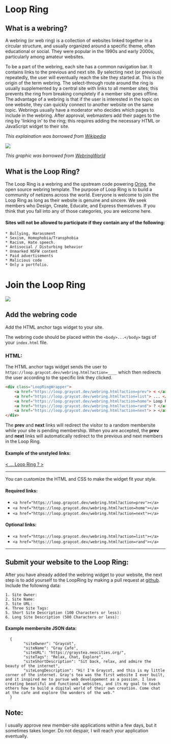 # Loop Ring

## What is a webring?

  A webring (or web ring) is a collection of websites linked together in a circular structure, and usually organized around a specific theme, often educational or social. They were popular in the 1990s and early 2000s, particularly among amateur websites.

  To be a part of the webring, each site has a common navigation bar. It contains links to the previous and next site. By selecting next (or previous) repeatedly, the user will eventually reach the site they started at. This is the origin of the term webring. The select-through route around the ring is usually supplemented by a central site with links to all member sites; this prevents the ring from breaking completely if a member site goes offline. The advantage of a webring is that if the user is interested in the topic on one website, they can quickly connect to another website on the same topic. Webrings usually have a moderator who decides which pages to include in the webring. After approval, webmasters add their pages to the ring by 'linking in' to the ring; this requires adding the necessary HTML or JavaScript widget to their site.

*This explaination was borrowed from [Wikipedia](https://en.wikipedia.org/wiki/Webring)*

![](https://github.com/Graycot/loop-ring/assets/72952069/f15b0d3a-b9c9-4d92-abb3-c6eae655a1db)


*This graphic was borrowed from [WebringWorld](http://www.webringworld.org/)*

## What is the Loop Ring?

The Loop Ring is a webring and the upstream code powering [Oring](https://github.com/Graycot/Oring), the open source webring template. The purpose of Loop Ring is to build a community of netizens across the world. Everyone is welcome to join the Loop Ring as long as their website is genuine and sincere. We seek members who Design, Create, Educate, and Express themselves. If you think that you fall into any of those categories, you are welcome here.

#### Sites will not be allowed to participate if they contain any of the following:

    * Bullying, Harassment
    * Sexism, Homophobia/Transphobia
    * Racism, Hate speech.
    * Antisocial / Disturbing behavior
    * Unmarked NSFW content
    * Paid advertisements
    * Malicious code
    * Only a portfolio.

# Join the Loop Ring

![](https://github.com/Graycot/loop-ring/assets/72952069/68cb11ed-05b7-4f4f-a909-25540ecc7257)

## Add the webring code


Add the HTML anchor tags widget to your site.

The webring code should be placed within the `<body>...</body>` tags of your `index.html` file.




### HTML:
The HTML anchor tags widget sends the user to `https://loop.graycot.dev/webring.html?action=____` which then redirects the user according to the specific link they clicked. 


```html
<div class="LoopRingWrapper"> 
    <a href="https://loop.graycot.dev/webring.html?action=prev"> < </a> 
    <a href="https://loop.graycot.dev/webring.html?action=list"> ... </a> 
    <a href="https://loop.graycot.dev/webring.html?action=home"> Loop Ring </a> 
    <a href="https://loop.graycot.dev/webring.html?action=rand"> ? </a> 
    <a href="https://loop.graycot.dev/webring.html?action=next"> > </a>
</div>
```

The **prev** and **next** links will redirect the visitor to a random membersite while your site is pending membership. When you are accepted, the **prev** and **next** links will automatically redirect to the previous and next members in the Loop Ring.

#### Example of the unstyled links:
<div class="LoopRingWrapper"> 
    <a href="https://loop.graycot.dev/webring.html?action=prev"> < </a> 
    <a href="https://loop.graycot.dev/webring.html?action=list"> ... </a> 
    <a href="https://loop.graycot.dev/webring.html?action=home"> Loop Ring </a> 
    <a href="https://loop.graycot.dev/webring.html?action=rand"> ? </a> 
    <a href="https://loop.graycot.dev/webring.html?action=next"> > </a> 
</div>
    
   ---


You can customize the HTML and CSS to make the widget fit your style.

#### Required links:
* `<a href="https://loop.graycot.dev/webring.html?action=prev"></a>`
* `<a href="https://loop.graycot.dev/webring.html?action=home"></a>`
* `<a href="https://loop.graycot.dev/webring.html?action=next"></a>`

#### Optional links:
* `<a href="https://loop.graycot.dev/webring.html?action=list"></a> `
* `<a href="https://loop.graycot.dev/webring.html?action=rand"></a> `

---

## Submit your website to the Loop Ring:

After you have already added the webring widget to your website, the next step is to add yourself to the LoopRing by making a pull request at [github](https://github.com/Graycot/loop-ring/blob/master/sites.json). Include the following data:    
    
```
1. Site Owner:
2. Site Name:
3. Site URL:
4. Three Site Tags:
5. Short Site Description (100 Characters or less):
6. Long Site Description (500 Characters or less):
```
    
#### Example membersite JSON data:
    
```
  {
        "siteOwner": "Graycot",
        "siteName": "Gray Cafe",
        "siteURL": "https://graystea.neocities.org/",
        "siteTags": "Relax, Chat, Explore",
        "siteShortDescription": "Sit back, relax, and admire the beauty of the internet",
        "siteLongDescription": "Hi! I'm Graycot, and this is my little corner of the internet. Gray's tea was the first website I ever built, and it inspired me to pursue web developement as a passion. I love creating beautiful and functional websites, and its my goal to teach others how to build a digital world of their own creation. Come chat at the cafe and explore the wonders of the web."
  }
```

## Note: 
 I usually approve new member-site applications within a few days, but it sometimes takes longer. Do not despair, I will reach your application eventually.
